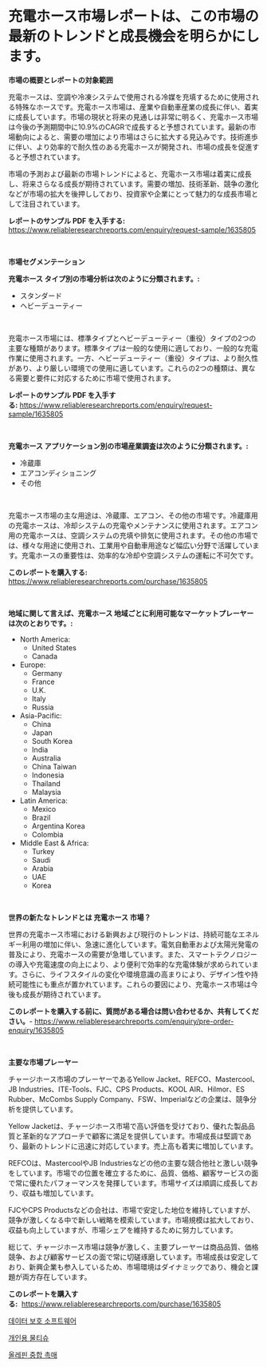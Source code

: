<p><h1>充電ホース市場レポートは、この市場の最新のトレンドと成長機会を明らかにします。</h1></p><p><strong>市場の概要とレポートの対象範囲</strong></p>
<p><p>充電ホースは、空調や冷凍システムで使用される冷媒を充填するために使用される特殊なホースです。充電ホース市場は、産業や自動車産業の成長に伴い、着実に成長しています。市場の現状と将来の見通しは非常に明るく、充電ホース市場は今後の予測期間中に10.9%のCAGRで成長すると予想されています。最新の市場動向によると、需要の増加により市場はさらに拡大する見込みです。技術進歩に伴い、より効率的で耐久性のある充電ホースが開発され、市場の成長を促進すると予想されています。</p><p>市場の予測および最新の市場トレンドによると、充電ホース市場は着実に成長し、将来さらなる成長が期待されています。需要の増加、技術革新、競争の激化などが市場の拡大を後押ししており、投資家や企業にとって魅力的な成長市場として注目されています。</p></p>
<p><strong>レポートのサンプル PDF を入手する:</strong> <a href="https://www.reliableresearchreports.com/enquiry/request-sample/1635805">https://www.reliableresearchreports.com/enquiry/request-sample/1635805</a></p>
<p>&nbsp;</p>
<p><strong>市場セグメンテーション</strong></p>
<p><strong>充電ホース タイプ別の市場分析は次のように分類されます。:</strong></p>
<p><ul><li>スタンダード</li><li>ヘビーデューティー</li></ul></p>
<p>&nbsp;</p>
<p><p>充電ホース市場には、標準タイプとヘビーデューティー（重役）タイプの2つの主要な種類があります。標準タイプは一般的な使用に適しており、一般的な充電作業に使用されます。一方、ヘビーデューティー（重役）タイプは、より耐久性があり、より厳しい環境での使用に適しています。これらの2つの種類は、異なる需要と要件に対応するために市場で使用されます。</p></p>
<p><strong>レポートのサンプル PDF を入手する:</strong>&nbsp;<a href="https://www.reliableresearchreports.com/enquiry/request-sample/1635805">https://www.reliableresearchreports.com/enquiry/request-sample/1635805</a></p>
<p>&nbsp;</p>
<p><strong> 充電ホース アプリケーション別の市場産業調査は次のように分類されます。:</strong></p>
<p><ul><li>冷蔵庫</li><li>エアコンディショニング</li><li>その他</li></ul></p>
<p>&nbsp;</p>
<p><p>充電ホース市場の主な用途は、冷蔵庫、エアコン、その他の市場です。冷蔵庫用の充電ホースは、冷却システムの充電やメンテナンスに使用されます。エアコン用の充電ホースは、空調システムの充填や排気に使用されます。その他の市場では、様々な用途に使用され、工業用や自動車用途など幅広い分野で活躍しています。充電ホースの重要性は、効率的な冷却や空調システムの運転に不可欠です。</p></p>
<p><strong>このレポートを購入する:</strong>&nbsp; <a href="https://www.reliableresearchreports.com/purchase/1635805">https://www.reliableresearchreports.com/purchase/1635805</a></p>
<p>&nbsp;</p>
<p><strong>地域に関して言えば、充電ホース 地域ごとに利用可能なマーケットプレーヤーは次のとおりです。:</strong></p>
<p><ul>
    <li>
        North America:
        <ul>
            <li>United States</li>
            <li>Canada</li>
        </ul>
    </li>
    <li>
        Europe:
        <ul>
            <li>Germany</li>
            <li>France</li>
            <li>U.K.</li>
            <li>Italy</li>
            <li>Russia</li>
        </ul>
    </li>
    <li>
        Asia-Pacific:
        <ul>
            <li>China</li>
            <li>Japan</li>
            <li>South Korea</li>
            <li>India</li>
            <li>Australia</li>
            <li>China Taiwan</li>
            <li>Indonesia</li>
            <li>Thailand</li>
            <li>Malaysia</li>
        </ul>
    </li>
    <li>
        Latin America:
        <ul>
            <li>Mexico</li>
            <li>Brazil</li>
            <li>Argentina Korea</li>
            <li>Colombia</li>
        </ul>
    </li>
    <li>
        Middle East & Africa:
        <ul>
            <li>Turkey</li>
            <li>Saudi</li>
            <li>Arabia</li>
            <li>UAE</li>
            <li>Korea</li>
        </ul>
    </li>
    </ul></p>
<p>&nbsp;</p>
<p><strong>世界の新たなトレンドとは 充電ホース 市場？</strong></p>
<p><p>世界の充電ホース市場における新興および現行のトレンドは、持続可能なエネルギー利用の増加に伴い、急速に進化しています。電気自動車および太陽光発電の普及により、充電ホースの需要が急増しています。また、スマートテクノロジーの導入や充電速度の向上により、より便利で効率的な充電体験が求められています。さらに、ライフスタイルの変化や環境意識の高まりにより、デザイン性や持続可能性にも重点が置かれています。これらの要因により、充電ホース市場は今後も成長が期待されています。</p></p>
<p><strong>このレポートを購入する前に、質問がある場合は問い合わせるか、共有してください。</strong>- <a href="https://www.reliableresearchreports.com/enquiry/pre-order-enquiry/1635805">https://www.reliableresearchreports.com/enquiry/pre-order-enquiry/1635805</a></p>
<p>&nbsp;</p>
<p><strong>主要な市場プレーヤー</strong></p>
<p><p>チャージホース市場のプレーヤーであるYellow Jacket、REFCO、Mastercool、JB Industries、ITE-Tools、FJC、CPS Products、KOOL AIR、Hilmor、ES Rubber、McCombs Supply Company、FSW、Imperialなどの企業は、競争分析を提供しています。</p><p>Yellow Jacketは、チャージホース市場で高い評価を受けており、優れた製品品質と革新的なアプローチで顧客に満足を提供しています。市場成長は堅調であり、最新のトレンドに迅速に対応しています。売上高も着実に増加しています。</p><p>REFCOは、MastercoolやJB Industriesなどの他の主要な競合他社と激しい競争をしています。市場での位置を確立するために、品質、価格、顧客サービスの面で常に優れたパフォーマンスを発揮しています。市場サイズは順調に成長しており、収益も増加しています。</p><p>FJCやCPS Productsなどの会社は、市場で安定した地位を維持していますが、競争が激しくなる中で新しい戦略を模索しています。市場規模は拡大しており、収益も向上していますが、市場シェアを維持するために努力しています。</p><p>総じて、チャージホース市場は競争が激しく、主要プレーヤーは商品品質、価格競争、および顧客サービスの面で常に切磋琢磨しています。市場成長は安定しており、新興企業も参入しているため、市場環境はダイナミックであり、機会と課題が両方存在しています。</p></p>
<p><strong>このレポートを購入する:</strong>&nbsp;&nbsp;<a href="https://www.reliableresearchreports.com/purchase/1635805">https://www.reliableresearchreports.com/purchase/1635805</a></p>
<p><p><a href="https://github.com/crfsywufhm81415/Market-Research-Report-List-1/blob/main/81697596515.md">데이터 보호 소프트웨어</a></p><p><a href="https://github.com/Skyleitney456456/Market-Research-Report-List-1/blob/main/11678396513.md">개인용 물티슈</a></p><p><a href="https://github.com/iansanftyord09878/Market-Research-Report-List-1/blob/main/12009606514.md">올레핀 중합 촉매</a></p></p>